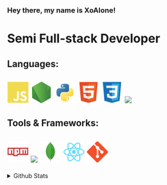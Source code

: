 

<h3>Hey there, my name is XoAlone!</h3>
<h1>Semi Full-stack Developer</h1>
<h2><b>Languages:</b></h2>
<h2>
   <img width="50" src="https://raw.githubusercontent.com/devicons/devicon/master/icons/javascript/javascript-plain.svg">
   <img width="50" src="https://raw.githubusercontent.com/devicons/devicon/master/icons/nodejs/nodejs-original.svg">
   <img width="50" src="https://raw.githubusercontent.com/devicons/devicon/master/icons/python/python-original.svg">
   <img width="50" src="https://raw.githubusercontent.com/devicons/devicon/master/icons/html5/html5-original.svg">
   <img width="50" src="https://raw.githubusercontent.com/devicons/devicon/master/icons/css3/css3-original.svg">
   <img width="50" src="https://upload.wikimedia.org/wikipedia/commons/c/cf/Lua-Logo.svg">
   
   <h2><b>Tools & Frameworks:</b><h2/>
   <img width="50" src="https://raw.githubusercontent.com/devicons/devicon/master/icons/npm/npm-original-wordmark.svg">
   <img width="50" src="https://d2eip9sf3oo6c2.cloudfront.net/tags/images/000/000/359/full/expressjslogo.png">
   <img width="50" src="https://raw.githubusercontent.com/devicons/devicon/master/icons/mongodb/mongodb-original.svg">
   <img width="50" src="https://raw.githubusercontent.com/devicons/devicon/master/icons/react/react-original.svg">
   <img width="50" src="https://raw.githubusercontent.com/devicons/devicon/master/icons/git/git-original.svg">
</h2>
<details>
   <summary>Github Stats</summary>
   <p>
      <img src="https://github-readme-stats.vercel.app/api?username=XoAlone&show_icons=true&theme=tokyonight">
   </p>
   <p>
      <img src="https://github-readme-stats.vercel.app/api/top-langs/?username=XoAlone&layout=compact&theme=tokyonight">
   </p>
</details>
